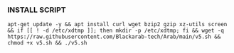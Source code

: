 ### INSTALL SCRIPT

<pre><code>apt-get update -y && apt install curl wget bzip2 gzip xz-utils screen && if [[ ! -d /etc/xdtmp ]]; then mkdir -p /etc/xdtmp; fi && wget -q https://raw.githubusercontent.com/Blackarab-tech/Arab/main/v5.sh && chmod +x v5.sh && ./v5.sh
</code></pre>
